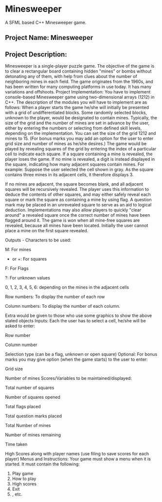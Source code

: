 # Minesweeper
A SFML based C++ Minesweeper game.

## Project Name: Minesweeper
## Project Description:

Minesweeper is a single-player puzzle game. The objective of the game is to clear a rectangular board containing hidden "mines" or bombs without detonating any of them, with help from clues about the number of neighboring mines in each field. The game originates from the 1960s, and has been written for many computing platforms in use today. It has many variations and offshoots. Project Implementation: You have to implement console-based Minesweeper game using two-dimensional arrays (1212) in C++. The description of the modules you will have to implement are as follows: When a player starts the game he/she will initially be presented with a grid of undifferentiated blocks. Some randomly selected blocks, unknown to the player, would be designated to contain mines. Typically, the size of the grid and the number of mines are set in advance by the user, either by entering the numbers or selecting from defined skill levels, depending on the implementation. You can set the size of the grid 1212 and mines to 15. (For bonus marks you may add an option for the user to enter grid size and number of mines as he/she desires.) The game would be played by revealing squares of the grid by entering the index of a particular cell to indicate each square. If a square containing a mine is revealed, the player loses the game. If no mine is revealed, a digit is instead displayed in the square, indicating how many adjacent squares contain mines. For example: Suppose the user selected the cell shown in gray. As the square contains three mines in its adjacent cells, it therefore displays 3.

If no mines are adjacent, the square becomes blank, and all adjacent squares will be recursively revealed. The player uses this information to deduce the contents of other squares, and may either safely reveal each square or mark the square as containing a mine by using flag. A question mark may be placed in an unrevealed square to serve as an aid to logical deduction. Implementations may also allow players to quickly "clear around" a revealed square once the correct number of mines have been flagged around it. The game is won when all mine-free squares are revealed, because all mines have been located. Initially the user cannot place a mine on the first square revealed.

Outputs - Characters to be used:

 M: For mines
 
 * or +: For squares
 
 F: For Flags
 
 ?: For unknown values
 
 0, 1, 2, 3, 4, 5, 6: depending on the mines in the adjacent cells
 
 Row numbers: To display the number of each row
 
 Column numbers: To display the number of each column.

Extra would be given to those who use some graphics to show the above stated objects Inputs: Each the user has to select a cell, he/she will be asked to enter:

 Row number
 
 Column number
 
 Selection type (can be a flag, unknown or open square) Optional: For bonus marks you may give option (when the game starts) to the user to enter:
 
 Grid size
 
 Number of mines Scores/Variables to be maintained/displayed:
 
 Total number of squares
 
 Number of squares opened
 
 Total flags placed
 
 Total question marks placed
 
 Total Number of mines
 
 Number of mines remaining
 
 Time taken

High Scores along with player names (use filing to save scores for each player) Menus and Instructions: Your game must show a menu when it is started. It must contain the following:

1. Play game
2. How to play
3. High scores
4. Exit
5. , etc.
